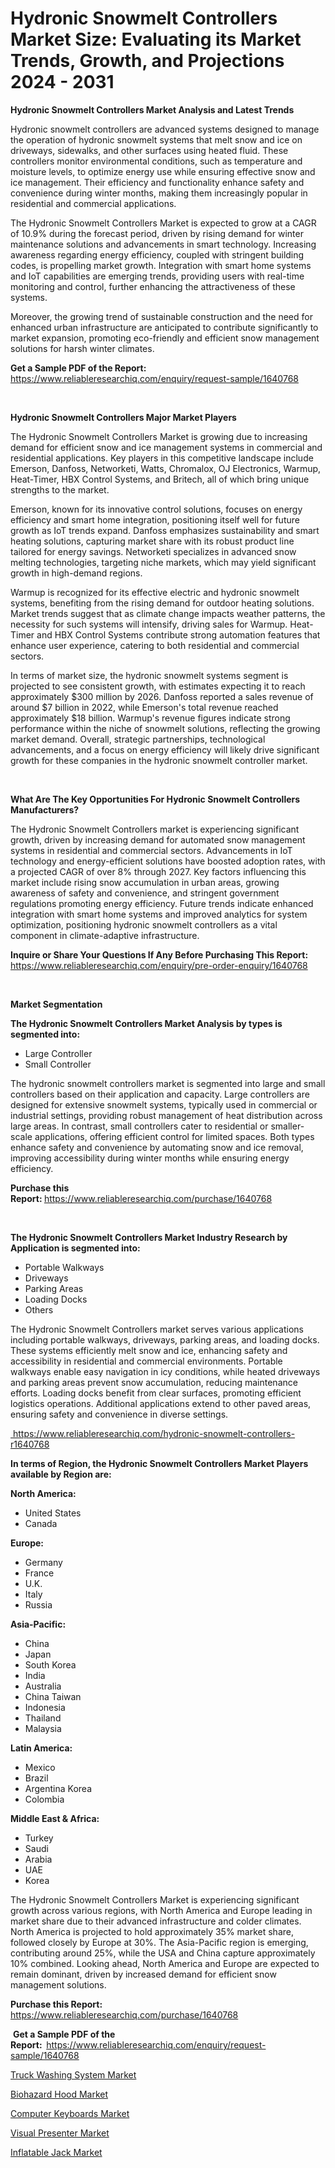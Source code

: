<p><h1>Hydronic Snowmelt Controllers Market Size: Evaluating its Market Trends, Growth, and Projections 2024 - 2031</h1></p><p><strong>Hydronic Snowmelt Controllers Market Analysis and Latest Trends</strong></p>
<p><p>Hydronic snowmelt controllers are advanced systems designed to manage the operation of hydronic snowmelt systems that melt snow and ice on driveways, sidewalks, and other surfaces using heated fluid. These controllers monitor environmental conditions, such as temperature and moisture levels, to optimize energy use while ensuring effective snow and ice management. Their efficiency and functionality enhance safety and convenience during winter months, making them increasingly popular in residential and commercial applications.</p><p>The Hydronic Snowmelt Controllers Market is expected to grow at a CAGR of 10.9% during the forecast period, driven by rising demand for winter maintenance solutions and advancements in smart technology. Increasing awareness regarding energy efficiency, coupled with stringent building codes, is propelling market growth. Integration with smart home systems and IoT capabilities are emerging trends, providing users with real-time monitoring and control, further enhancing the attractiveness of these systems. </p><p>Moreover, the growing trend of sustainable construction and the need for enhanced urban infrastructure are anticipated to contribute significantly to market expansion, promoting eco-friendly and efficient snow management solutions for harsh winter climates.</p></p>
<p><strong>Get a Sample PDF of the Report:&nbsp;</strong> <a href="https://www.reliableresearchiq.com/enquiry/request-sample/1640768?utm_campaign=1260&utm_medium=2&utm_source=Github&utm_content=ia&utm_term=25092024&utm_id=hydronic-snowmelt-controllers">https://www.reliableresearchiq.com/enquiry/request-sample/1640768</a></p>
<p>&nbsp;</p>
<p><strong>Hydronic Snowmelt Controllers Major Market Players</strong></p>
<p><p>The Hydronic Snowmelt Controllers Market is growing due to increasing demand for efficient snow and ice management systems in commercial and residential applications. Key players in this competitive landscape include Emerson, Danfoss, Networketi, Watts, Chromalox, OJ Electronics, Warmup, Heat-Timer, HBX Control Systems, and Britech, all of which bring unique strengths to the market.</p><p>Emerson, known for its innovative control solutions, focuses on energy efficiency and smart home integration, positioning itself well for future growth as IoT trends expand. Danfoss emphasizes sustainability and smart heating solutions, capturing market share with its robust product line tailored for energy savings. Networketi specializes in advanced snow melting technologies, targeting niche markets, which may yield significant growth in high-demand regions.</p><p>Warmup is recognized for its effective electric and hydronic snowmelt systems, benefiting from the rising demand for outdoor heating solutions. Market trends suggest that as climate change impacts weather patterns, the necessity for such systems will intensify, driving sales for Warmup. Heat-Timer and HBX Control Systems contribute strong automation features that enhance user experience, catering to both residential and commercial sectors.</p><p>In terms of market size, the hydronic snowmelt systems segment is projected to see consistent growth, with estimates expecting it to reach approximately $300 million by 2026. Danfoss reported a sales revenue of around $7 billion in 2022, while Emerson's total revenue reached approximately $18 billion. Warmup's revenue figures indicate strong performance within the niche of snowmelt solutions, reflecting the growing market demand. Overall, strategic partnerships, technological advancements, and a focus on energy efficiency will likely drive significant growth for these companies in the hydronic snowmelt controller market.</p></p>
<p>&nbsp;</p>
<p><strong>What Are The Key Opportunities For Hydronic Snowmelt Controllers Manufacturers?</strong></p>
<p><p>The Hydronic Snowmelt Controllers market is experiencing significant growth, driven by increasing demand for automated snow management systems in residential and commercial sectors. Advancements in IoT technology and energy-efficient solutions have boosted adoption rates, with a projected CAGR of over 8% through 2027. Key factors influencing this market include rising snow accumulation in urban areas, growing awareness of safety and convenience, and stringent government regulations promoting energy efficiency. Future trends indicate enhanced integration with smart home systems and improved analytics for system optimization, positioning hydronic snowmelt controllers as a vital component in climate-adaptive infrastructure.</p></p>
<p><strong>Inquire or Share Your Questions If Any Before Purchasing This Report:</strong> <a href="https://www.reliableresearchiq.com/enquiry/pre-order-enquiry/1640768?utm_campaign=1260&utm_medium=2&utm_source=Github&utm_content=ia&utm_term=25092024&utm_id=hydronic-snowmelt-controllers">https://www.reliableresearchiq.com/enquiry/pre-order-enquiry/1640768</a></p>
<p>&nbsp;</p>
<p><strong>Market Segmentation</strong></p>
<p><strong>The Hydronic Snowmelt Controllers Market Analysis by types is segmented into:</strong></p>
<p><ul><li>Large Controller</li><li>Small Controller</li></ul></p>
<p><p>The hydronic snowmelt controllers market is segmented into large and small controllers based on their application and capacity. Large controllers are designed for extensive snowmelt systems, typically used in commercial or industrial settings, providing robust management of heat distribution across large areas. In contrast, small controllers cater to residential or smaller-scale applications, offering efficient control for limited spaces. Both types enhance safety and convenience by automating snow and ice removal, improving accessibility during winter months while ensuring energy efficiency.</p></p>
<p><strong>Purchase this Report:&nbsp;</strong><a href="https://www.reliableresearchiq.com/purchase/1640768?utm_campaign=1260&utm_medium=2&utm_source=Github&utm_content=ia&utm_term=25092024&utm_id=hydronic-snowmelt-controllers">https://www.reliableresearchiq.com/purchase/1640768</a></p>
<p>&nbsp;</p>
<p><strong>The Hydronic Snowmelt Controllers Market Industry Research by Application is segmented into:</strong></p>
<p><ul><li>Portable Walkways</li><li>Driveways</li><li>Parking Areas</li><li>Loading Docks</li><li>Others</li></ul></p>
<p><p>The Hydronic Snowmelt Controllers market serves various applications including portable walkways, driveways, parking areas, and loading docks. These systems efficiently melt snow and ice, enhancing safety and accessibility in residential and commercial environments. Portable walkways enable easy navigation in icy conditions, while heated driveways and parking areas prevent snow accumulation, reducing maintenance efforts. Loading docks benefit from clear surfaces, promoting efficient logistics operations. Additional applications extend to other paved areas, ensuring safety and convenience in diverse settings.</p></p>
<p><a href="https://www.reliableresearchiq.com/hydronic-snowmelt-controllers-r1640768?utm_campaign=1260&utm_medium=2&utm_source=Github&utm_content=ia&utm_term=25092024&utm_id=hydronic-snowmelt-controllers">&nbsp;https://www.reliableresearchiq.com/hydronic-snowmelt-controllers-r1640768</a></p>
<p><strong>In terms of Region, the Hydronic Snowmelt Controllers Market Players available by Region are:</strong></p>
<p>
    <p> <strong> North America: </strong>
        <ul>
            <li>United States</li>
            <li>Canada</li>
        </ul>
        </p> 
    <p> <strong> Europe: </strong>
        <ul>
            <li>Germany</li>
            <li>France</li>
            <li>U.K.</li>
            <li>Italy</li>
            <li>Russia</li>
        </ul>
        </p> 
    <p> <strong> Asia-Pacific: </strong>
        <ul>
            <li>China</li>
            <li>Japan</li>
            <li>South Korea</li>
            <li>India</li>
            <li>Australia</li>
            <li>China Taiwan</li>
            <li>Indonesia</li>
            <li>Thailand</li>
            <li>Malaysia</li>
        </ul>
        </p> 
    <p> <strong> Latin America: </strong>
        <ul>
            <li>Mexico</li>
            <li>Brazil</li>
            <li>Argentina Korea</li>
            <li>Colombia</li>
        </ul>
        </p> 
    <p> <strong> Middle East & Africa: </strong>
        <ul>
            <li>Turkey</li>
            <li>Saudi</li>
            <li>Arabia</li>
            <li>UAE</li>
            <li>Korea</li>
        </ul>
    </p>
    </p>
<p><p>The Hydronic Snowmelt Controllers Market is experiencing significant growth across various regions, with North America and Europe leading in market share due to their advanced infrastructure and colder climates. North America is projected to hold approximately 35% market share, followed closely by Europe at 30%. The Asia-Pacific region is emerging, contributing around 25%, while the USA and China capture approximately 10% combined. Looking ahead, North America and Europe are expected to remain dominant, driven by increased demand for efficient snow management solutions.</p></p>
<p><strong>Purchase this Report: </strong><a href="https://www.reliableresearchiq.com/purchase/1640768?utm_campaign=1260&utm_medium=2&utm_source=Github&utm_content=ia&utm_term=25092024&utm_id=hydronic-snowmelt-controllers">https://www.reliableresearchiq.com/purchase/1640768</a></p>
<p>&nbsp;<strong>Get a Sample PDF of the Report:&nbsp;&nbsp;</strong><a href="https://www.reliableresearchiq.com/enquiry/request-sample/1640768?utm_campaign=1260&utm_medium=2&utm_source=Github&utm_content=ia&utm_term=25092024&utm_id=hydronic-snowmelt-controllers">https://www.reliableresearchiq.com/enquiry/request-sample/1640768</a></p>
<p><strong></strong></p>
<p><p><a href="https://www.linkedin.com/pulse/future-innovation-global-truck-washing-system-market-growth-mt9ff?trackingId=g0FfHxtHSie%2BYHASkCDoWg%3D%3D&utm_campaign=1260&utm_medium=2&utm_source=Github&utm_content=ia&utm_term=25092024&utm_id=hydronic-snowmelt-controllers">Truck Washing System Market</a></p><p><a href="https://www.linkedin.com/pulse/biohazard-hood-market-size-share-competitive-landscape-trend-ond0f?trackingId=p%2FfRXwb%2BQZ6ksVMB4fpFYw%3D%3D&utm_campaign=1260&utm_medium=2&utm_source=Github&utm_content=ia&utm_term=25092024&utm_id=hydronic-snowmelt-controllers">Biohazard Hood Market</a></p><p><a href="https://issuu.com/reportprime-2/docs/computer-keyboards-market-size-2030_10d5878eb6f6ce?utm_campaign=1260&utm_medium=2&utm_source=Github&utm_content=ia&utm_term=25092024&utm_id=hydronic-snowmelt-controllers">Computer Keyboards Market</a></p><p><a href="https://issuu.com/reportprime-2/docs/visual-presenter-market-size-2030.p_7b3309c8f7372a?utm_campaign=1260&utm_medium=2&utm_source=Github&utm_content=ia&utm_term=25092024&utm_id=hydronic-snowmelt-controllers">Visual Presenter Market</a></p><p><a href="https://www.linkedin.com/pulse/inflatable-jack-industry-sector-market-dynamics-future-scenarios-bpabf?trackingId=K9j4CGnURiG82u3gR0fjgg%3D%3D&utm_campaign=1260&utm_medium=2&utm_source=Github&utm_content=ia&utm_term=25092024&utm_id=hydronic-snowmelt-controllers">Inflatable Jack Market</a></p></p>